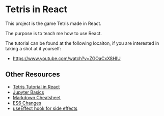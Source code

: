 # Tetris in React

This project is the game Tetris made in React.

The purpose is to teach me how to use React.

The tutorial can be found at the following locaiton, if you are interested in taking a shot at it
yourself:
- <https://www.youtube.com/watch?v=ZGOaCxX8HIU>

## Other Resources
- [Tetris Tutorial in React](https://www.youtube.com/watch?v=ZGOaCxX8HIU)
- [Jupyter Basics](https://nbviewer.jupyter.org/github/jupyter/notebook/blob/master/docs/source/examples/Notebook/Notebook%20Basics.ipynb)
- [Markdown Cheatsheet](https://github.com/adam-p/markdown-here/wiki/Markdown-Cheatsheet) 
- [ES6 Changes](http://es6-features.org/)
- [useEffect hook for side effects](https://reactjs.org/docs/hooks-effect.html)
